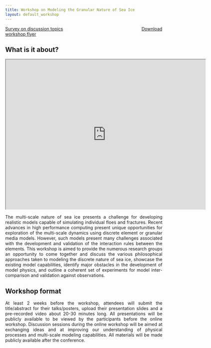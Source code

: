 ```yaml
---
title: Workshop on Modeling the Granular Nature of Sea Ice
layout: default_workshop
---
```



<a href="https://qfreeaccountssjc1.az1.qualtrics.com/jfe/form/SV_5uLNi6Vbl5kIHum">Survey on discussion topics</a>   <span>&nbsp;&nbsp;&nbsp;&nbsp;&nbsp;&nbsp;&nbsp;&nbsp;</span>   <span>&nbsp;&nbsp;&nbsp;&nbsp;&nbsp;&nbsp;&nbsp;&nbsp;</span> <span>&nbsp;&nbsp;&nbsp;&nbsp;&nbsp;&nbsp;&nbsp;&nbsp;</span>  <span>&nbsp;&nbsp;&nbsp;&nbsp;&nbsp;&nbsp;&nbsp;&nbsp;</span> <span>&nbsp;&nbsp;&nbsp;&nbsp;&nbsp;&nbsp;&nbsp;&nbsp;</span> <span>&nbsp;&nbsp;&nbsp;&nbsp;&nbsp;&nbsp;&nbsp;&nbsp;</span> <span>&nbsp;&nbsp;&nbsp;&nbsp;&nbsp;&nbsp;&nbsp;&nbsp;</span> <a href="https://github.com/SPIce-Team/spice-team.github.io/raw/master/files/Workshop_Flyer.pdf">Download workshop flyer</a>

## What is it about? 
<p align="center">  <iframe src="https://drive.google.com/file/d/1ksovGRg59M4dE6ABu3Lq7hP4QzG-ebNi/preview" width="640" height="480"></iframe> </p>

<p align="justify">
The multi-scale nature of sea ice presents a challenge for developing realistic  models  capable  of  simulating  individual  floes  and  fractures.  Recent  advances in  high  performance  computing  present  unique  opportunities  for  exploration  of  the multi-scale dynamics using discrete element or granular media models. However, such models  present  many  challenges  associated  with  the  development  and  validation  of the  interaction  rules  between  the  elements.  This  workshop  is  aimed  to  provide  the numerous  research  groups  an  opportunity  to  come  together  and  discuss  the  various philosophical  approaches  taken  to  modeling  the  discrete  nature  of  sea  ice,  showcase the  existing  model  capabilities,  identify  major  obstacles  in  the  development  of  model physics,  and  outline  a  coherent  set  of  experiments  for  model  inter-comparison  and validation against observations.
  </p>


## Workshop  format 
<p align="justify">
At  least  2 weeks  before  the  workshop,  attendees  will  submit  the title/abstract for their talks/posters, upload their presentation slides and a pre-recorded video  about  20-30  minutes  long.  All  presentations  will  be  publicly  available  to  be viewed by the participants before the online workshop. Discussion sessions during the online workshop will be aimed at exchanging ideas and at improving our understanding of physical processes and multi-scale modeling capabilities. All materials will be made publicly available after the conference.
  </p>

